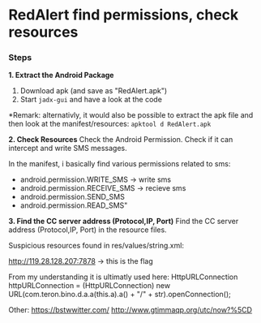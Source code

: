 # RedAlert find permissions, check resources
### Steps

**1. Extract the Android Package**
1. Download apk (and save as "RedAlert.apk")
2. Start  `jadx-gui` and have a look at the code

*Remark: alternativly, it would also be possible to extract the apk file and then look at the manifest/resources: `apktool d RedAlert.apk`

**2. Check Resources**
Check the Android Permission. Check if it can intercept and write SMS messages.


In the manifest, i basically find various permissions related to sms: 
- android.permission.WRITE_SMS  -> write sms
- android.permission.RECEIVE_SMS  -> recieve sms
- android.permission.SEND_SMS
- android.permission.READ_SMS"


**3. Find the CC server address (Protocol,IP, Port)**
Find the CC server address (Protocol,IP, Port) in the resource files.

Suspicious resources found in res/values/string.xml: 

<string name="domain">http://119.28.128.207:7878</string>  -> this is the flag

From my understanding it is ultimatly used here:   HttpURLConnection httpURLConnection = (HttpURLConnection) new URL(com.teron.bino.d.a.a(this.a).a() + "/" + str).openConnection();
           

Other: 
<string name="eifve4u8dgbr9">https://bstwwitter.com/</string>
<string name="url_iewrciiwgtw32">http://www.gtimmaqp.org/utc/now?%5CD</string>
